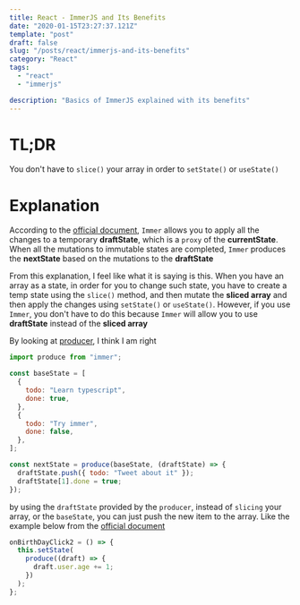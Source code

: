```yaml
---
title: React - ImmerJS and Its Benefits
date: "2020-01-15T23:27:37.121Z"
template: "post"
draft: false
slug: "/posts/react/immerjs-and-its-benefits"
category: "React"
tags:
  - "react"
  - "immerjs"

description: "Basics of ImmerJS explained with its benefits"
---
```


# TL;DR

You don't have to `slice()` your array in order to `setState()` or `useState()`

# Explanation

According to the [official document](https://immerjs.github.io/immer/docs/introduction), `Immer` allows you to apply all the changes to a temporary **draftState**, which is a `proxy` of the **currentState**. When all the mutations to immutable states are completed, `Immer` produces the **nextState** based on the mutations to the **draftState**

From this explanation, I feel like what it is saying is this. When you have an array as a state, in order for you to change such state, you have to create a temp state using the `slice()` method, and then mutate the **sliced array** and then apply the changes using `setState()` or `useState()`. However, if you use `Immer`, you don't have to do this because `Immer` will allow you to use **draftState** instead of the **sliced array**

By looking at [producer](https://immerjs.github.io/immer/docs/produce), I think I am right

```javascript
import produce from "immer";

const baseState = [
  {
    todo: "Learn typescript",
    done: true,
  },
  {
    todo: "Try immer",
    done: false,
  },
];

const nextState = produce(baseState, (draftState) => {
  draftState.push({ todo: "Tweet about it" });
  draftState[1].done = true;
});
```

by using the `draftState` provided by the `producer`, instead of `slicing` your array, or the `baseState`, you can just push the new item to the array. Like the example below from the [official document](https://immerjs.github.io/immer/docs/example-setstate)

```javascript
onBirthDayClick2 = () => {
  this.setState(
    produce((draft) => {
      draft.user.age += 1;
    })
  );
};
```
